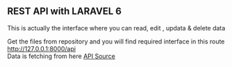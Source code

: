 ## REST API with LARAVEL 6

This is actually the interface where you can read, edit , updata & delete data
<br/>

Get the files from repository and you will find required interface in this route http://127.0.0.1:8000/api <br/>
Data is fetching from here <a href="https://demo.rihffendi.com/data">API Source</a>


